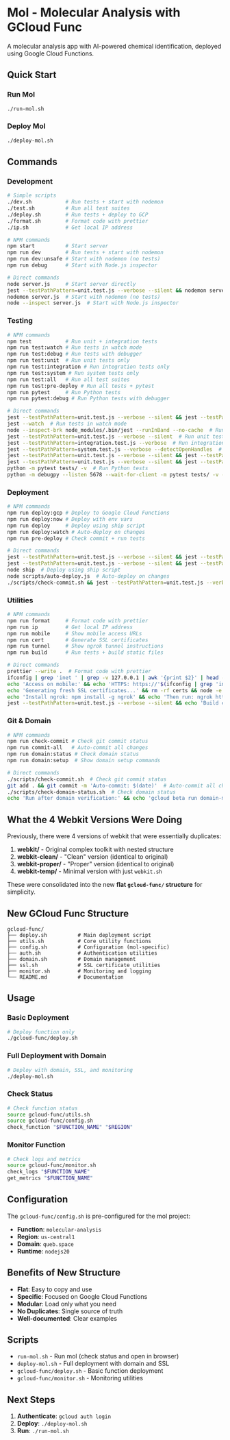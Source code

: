 # Mol - Molecular Analysis with GCloud Func

A molecular analysis app with AI-powered chemical identification, deployed using Google Cloud Functions.

## Quick Start

### Run Mol
```bash
./run-mol.sh
```

### Deploy Mol
```bash
./deploy-mol.sh
```

## Commands

### Development
```bash
# Simple scripts
./dev.sh           # Run tests + start with nodemon
./test.sh          # Run all test suites
./deploy.sh        # Run tests + deploy to GCP
./format.sh        # Format code with prettier
./ip.sh            # Get local IP address

# NPM commands
npm start          # Start server
npm run dev        # Run tests + start with nodemon
npm run dev:unsafe # Start with nodemon (no tests)
npm run debug      # Start with Node.js inspector

# Direct commands
node server.js     # Start server directly
jest --testPathPattern=unit.test.js --verbose --silent && nodemon server.js  # Run tests + start with nodemon
nodemon server.js  # Start with nodemon (no tests)
node --inspect server.js  # Start with Node.js inspector
```

### Testing
```bash
# NPM commands
npm test           # Run unit + integration tests
npm run test:watch # Run tests in watch mode
npm run test:debug # Run tests with debugger
npm run test:unit  # Run unit tests only
npm run test:integration # Run integration tests only
npm run test:system # Run system tests only
npm run test:all   # Run all test suites
npm run test:pre-deploy # Run all tests + pytest
npm run pytest     # Run Python tests
npm run pytest:debug # Run Python tests with debugger

# Direct commands
jest --testPathPattern=unit.test.js --verbose --silent && jest --testPathPattern=integration.test.js --verbose  # Run unit + integration tests
jest --watch  # Run tests in watch mode
node --inspect-brk node_modules/.bin/jest --runInBand --no-cache  # Run tests with debugger
jest --testPathPattern=unit.test.js --verbose --silent  # Run unit tests only
jest --testPathPattern=integration.test.js --verbose  # Run integration tests only
jest --testPathPattern=system.test.js --verbose --detectOpenHandles  # Run system tests only
jest --testPathPattern=unit.test.js --verbose --silent && jest --testPathPattern=integration.test.js --verbose && jest --testPathPattern=system.test.js --verbose --detectOpenHandles  # Run all test suites
jest --testPathPattern=unit.test.js --verbose --silent && jest --testPathPattern=integration.test.js --verbose && jest --testPathPattern=system.test.js --verbose --detectOpenHandles && python -m pytest tests/ -v  # Run all tests + pytest
python -m pytest tests/ -v  # Run Python tests
python -m debugpy --listen 5678 --wait-for-client -m pytest tests/ -v -s  # Run Python tests with debugger
```

### Deployment
```bash
# NPM commands
npm run deploy:gcp # Deploy to Google Cloud Functions
npm run deploy:now # Deploy with env vars
npm run deploy     # Deploy using ship script
npm run deploy:watch # Auto-deploy on changes
npm run pre-deploy # Check commit + run tests

# Direct commands
jest --testPathPattern=unit.test.js --verbose --silent && jest --testPathPattern=integration.test.js --verbose && jest --testPathPattern=system.test.js --verbose --detectOpenHandles && python -m pytest tests/ -v && gcloud functions deploy molecular-analysis --runtime nodejs20 --trigger-http --allow-unauthenticated --memory 1GB --timeout 540s --entry-point molecularAnalysis --source .  # Deploy to Google Cloud Functions
jest --testPathPattern=unit.test.js --verbose --silent && jest --testPathPattern=integration.test.js --verbose && jest --testPathPattern=system.test.js --verbose --detectOpenHandles && python -m pytest tests/ -v && gcloud functions deploy molecular-analysis --gen2 --runtime nodejs20 --trigger-http --allow-unauthenticated --memory 1GB --timeout 540s --region us-central1 --entry-point molecularAnalysis --source . --set-env-vars OPENAI_API_KEY=$OPENAI_API_KEY --quiet  # Deploy with env vars
node ship  # Deploy using ship script
node scripts/auto-deploy.js  # Auto-deploy on changes
./scripts/check-commit.sh && jest --testPathPattern=unit.test.js --verbose --silent && jest --testPathPattern=integration.test.js --verbose && jest --testPathPattern=system.test.js --verbose --detectOpenHandles && python -m pytest tests/ -v  # Check commit + run tests
```

### Utilities
```bash
# NPM commands
npm run format     # Format code with prettier
npm run ip         # Get local IP address
npm run mobile     # Show mobile access URLs
npm run cert       # Generate SSL certificates
npm run tunnel     # Show ngrok tunnel instructions
npm run build      # Run tests + build static files

# Direct commands
prettier --write .  # Format code with prettier
ifconfig | grep 'inet ' | grep -v 127.0.0.1 | awk '{print $2}' | head -1  # Get local IP address
echo 'Access on mobile:' && echo 'HTTPS: https://'$(ifconfig | grep 'inet ' | grep -v 127.0.0.1 | awk '{print $2}' | head -1)':3001' && echo 'HTTP: http://'$(ifconfig | grep 'inet ' | grep -v 127.0.0.1 | awk '{print $2}' | head -1)':8080'  # Show mobile access URLs
echo 'Generating fresh SSL certificates...' && rm -rf certs && node -e "require('./server.js')"  # Generate SSL certificates
echo 'Install ngrok: npm install -g ngrok' && echo 'Then run: ngrok http 8080'  # Show ngrok tunnel instructions
jest --testPathPattern=unit.test.js --verbose --silent && echo 'Build complete - static files ready'  # Run tests + build static files
```

### Git & Domain
```bash
# NPM commands
npm run check-commit # Check git commit status
npm run commit-all   # Auto-commit all changes
npm run domain:status # Check domain status
npm run domain:setup  # Show domain setup commands

# Direct commands
./scripts/check-commit.sh  # Check git commit status
git add . && git commit -m 'Auto-commit: $(date)'  # Auto-commit all changes
./scripts/check-domain-status.sh  # Check domain status
echo 'Run after domain verification:' && echo 'gcloud beta run domain-mappings create --service=molecular-analysis --domain=queb.space --region=us-central1' && echo 'gcloud beta run domain-mappings create --service=molecular-analysis --domain=www.queb.space --region=us-central1'  # Show domain setup commands
```

## What the 4 Webkit Versions Were Doing

Previously, there were 4 versions of webkit that were essentially duplicates:

1. **webkit/** - Original complex toolkit with nested structure
2. **webkit-clean/** - "Clean" version (identical to original)
3. **webkit-proper/** - "Proper" version (identical to original)
4. **webkit-temp/** - Minimal version with just `webkit.sh`

These were consolidated into the new **flat `gcloud-func/` structure** for simplicity.

## New GCloud Func Structure

```
gcloud-func/
├── deploy.sh          # Main deployment script
├── utils.sh           # Core utility functions
├── config.sh          # Configuration (mol-specific)
├── auth.sh            # Authentication utilities
├── domain.sh          # Domain management
├── ssl.sh             # SSL certificate utilities
├── monitor.sh         # Monitoring and logging
└── README.md          # Documentation
```

## Usage

### Basic Deployment
```bash
# Deploy function only
./gcloud-func/deploy.sh
```

### Full Deployment with Domain
```bash
# Deploy with domain, SSL, and monitoring
./deploy-mol.sh
```

### Check Status
```bash
# Check function status
source gcloud-func/utils.sh
source gcloud-func/config.sh
check_function "$FUNCTION_NAME" "$REGION"
```

### Monitor Function
```bash
# Check logs and metrics
source gcloud-func/monitor.sh
check_logs "$FUNCTION_NAME"
get_metrics "$FUNCTION_NAME"
```

## Configuration

The `gcloud-func/config.sh` is pre-configured for the mol project:

- **Function**: `molecular-analysis`
- **Region**: `us-central1`
- **Domain**: `queb.space`
- **Runtime**: `nodejs20`

## Benefits of New Structure

- **Flat**: Easy to copy and use
- **Specific**: Focused on Google Cloud Functions
- **Modular**: Load only what you need
- **No Duplicates**: Single source of truth
- **Well-documented**: Clear examples

## Scripts

- `run-mol.sh` - Run mol (check status and open in browser)
- `deploy-mol.sh` - Full deployment with domain and SSL
- `gcloud-func/deploy.sh` - Basic function deployment
- `gcloud-func/monitor.sh` - Monitoring utilities

## Next Steps

1. **Authenticate**: `gcloud auth login`
2. **Deploy**: `./deploy-mol.sh`
3. **Run**: `./run-mol.sh`
